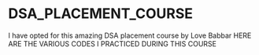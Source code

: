 # DSA_PLACEMENT_COURSE
I have opted for this amazing DSA placement course by Love Babbar
HERE ARE THE VARIOUS CODES I PRACTICED DURING THIS COURSE

